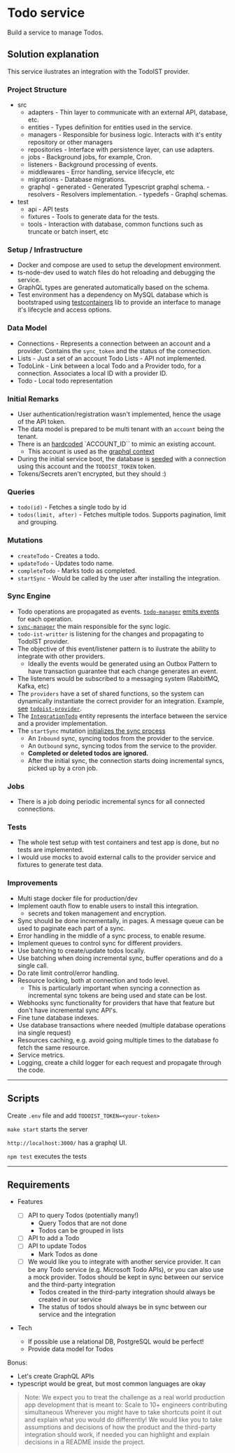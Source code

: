 # Todo service

Build a service to manage Todos.

## Solution explanation

This service ilustrates an integration with the TodoIST provider.

### Project Structure

- src
  - adapters - Thin layer to communicate with an external API, database, etc.
  - entities - Types definition for entities used in the service.
  - managers - Responsible for business logic. Interacts with it's entity repository or other managers
  - repositories - Interface with persistence layer, can use adapters.
  - jobs - Background jobs, for example, Cron.
  - listeners - Background processing of events.
  - middlewares - Error handling, service lifecycle, etc
  - migrations - Database migrations.
  - graphql - generated - Generated Typescript graphql schema. - resolvers - Resolvers implementation. - typedefs - Graphql schemas.
- test
  - api - API tests
  - fixtures - Tools to generate data for the tests.
  - tools - Interaction with database, common functions such as truncate or batch insert, etc

### Setup / Infrastructure

- Docker and compose are used to setup the development environment.
- ts-node-dev used to watch files do hot reloading and debugging the service.
- GraphQL types are generated automatically based on the schema.
- Test environment has a dependency on MySQL database which is bootstraped using [testcontainers](https://testcontainers.com/) lib to provide an interface to manage it's lifecycle and access options.

### Data Model

- Connections - Represents a connection between an account and a provider. Contains the `sync_token` and the status of the connection.
- Lists - Just a set of an account Todo Lists - API not implemented.
- TodoLink - Link between a local Todo and a Provider todo, for a connection. Associates a local ID with a provider ID.
- Todo - Local todo representation

### Initial Remarks

- User authentication/registration wasn't implemented, hence the usage of the API token.
- The data model is prepared to be multi tenant with an `account` being the tenant.
- There is an [hardcoded](https://github.com/jgalmeida/t-amie/blob/main/src/constants.ts#L26-L30) `ACCOUNT_ID`` to mimic an existing account.
  - This account is used as the [graphql context](https://github.com/jgalmeida/t-amie/blob/main/src/app.ts#L34-L37)
- During the initial service boot, the database is [seeded](https://github.com/jgalmeida/t-amie/blob/main/src/adapters/mysql.ts#L67) with a connection using this account and the `TODOIST_TOKEN` token.
- Tokens/Secrets aren't encrypted, but they should :)

### Queries

- `todo(id)` - Fetches a single todo by id
- `todos(limit, after)` - Fetches multiple todos. Supports pagination, limit and grouping.

### Mutations

- `createTodo` - Creates a todo.
- `updateTodo` - Updates todo name.
- `completeTodo` - Marks todo as completed.
- `startSync` - Would be called by the user after installing the integration.

### Sync Engine

- Todo operations are propagated as events. [`todo-manager`](https://github.com/jgalmeida/t-amie/blob/main/src/managers/todo-manager.ts) [emits events](https://github.com/jgalmeida/t-amie/blob/main/src/managers/todo-manager.ts#L51) for each operation.
- [`sync-manager`](https://github.com/jgalmeida/t-amie/blob/main/src/managers/sync-manager.ts) the main responsible for the sync logic.
- `todo-ist-writter` is listening for the changes and propagating to TodoIST provider.
- The objective of this event/listener pattern is to ilustrate the ability to integrate with other providers.
  - Ideally the events would be generated using an Outbox Pattern to have transaction guarantee that each change generates an event.
- The listeners would be subscribed to a messaging system (RabbitMQ, Kafka, etc)
- The `providers` have a set of shared functions, so the system can dynamically instantiate the correct provider for an integration. Example, [see](https://github.com/jgalmeida/t-amie/blob/main/src/managers/providers/index.ts) [`todoist-provider`](https://github.com/jgalmeida/t-amie/blob/main/src/managers/providers/todoist-provider.ts).
- The [`IntegrationTodo`](https://github.com/jgalmeida/t-amie/blob/main/src/entities/todo.ts#L23) entity represents the interface between the service and a provider implementation.
- The `startSync` mutation [initializes the sync process](https://github.com/jgalmeida/t-amie/blob/main/src/managers/sync-manager.ts#L31)
  - An `Inbound` sync, syncing todos from the provider to the service.
  - An `Outbound` sync, syncing todos from the service to the provider.
  - **Completed or deleted todos are ignored.**
  - After the initial sync, the connection starts doing incremental syncs, picked up by a cron job.

### Jobs

- There is a job doing periodic incremental syncs for all connected connections.

### Tests

- The whole test setup with test containers and test app is done, but no tests are implemented.
- I would use mocks to avoid external calls to the provider service and fixtures to generate test data.

### Improvements

- Multi stage docker file for production/dev
- Implement oauth flow to enable users to install this integration.
  - secrets and token management and encryption.
- Sync should be done incrementally, in pages. A message queue can be used to paginate each part of a sync.
- Error handling in the middle of a sync process, to enable resume.
- Implement queues to control sync for different providers.
- Use batching to create/update todos locally.
- Use batching when doing incremental sync, buffer operations and do a single call.
- Do rate limit control/error handling.
- Resource locking, both at connection and todo level.
  - This is particularly important when syncing a connection as incremental sync tokens are being used and state can be lost.
- Webhooks sync functionality for providers that have that feature but don't have incremental sync API's.
- Fine tune database indexes.
- Use database transactions where needed (multiple database operations ina single request)
- Resources caching, e.g. avoid going multiple times to the database fo fetch the same resource.
- Service metrics.
- Logging, create a child logger for each request and propagate through the code.

---

## Scripts

Create `.env` file and add `TODOIST_TOKEN=<your-token>`

`make start` starts the server

`http://localhost:3000/` has a graphql UI.

`npm test` executes the tests

---

## Requirements

- Features

  - [ ] API to query Todos (potentially many!)
    - Query Todos that are not done
    - Todos can be grouped in lists
  - [ ] API to add a Todo
  - [ ] API to update Todos
    - Mark Todos as done
  - [ ] We would like you to integrate with another service provider. It can be any Todo service (e.g. Microsoft Todo APIs), or you can also use a mock provider. Todos should be kept in sync between our service and the third-party integration
    - Todos created in the third-party integration should always be created in our service
    - The status of todos should always be in sync between our service and the integration

- Tech
  - If possible use a relational DB, PostgreSQL would be perfect!
  - Provide data model for Todos

Bonus:

- Let's create GraphQL APIs
- typescript would be great, but most common languages are okay

> Note: We expect you to treat the challenge as a real world production app development that is meant to:
> Scale to 10+ engineers contributing simultaneous
> Wherever you might have to take shortcuts point it out and explain what you would do differently!
> We would like you to take assumptions and decisions of how the product and the third-party integration should work, if needed you can highlight and explain decisions in a README inside the project.
